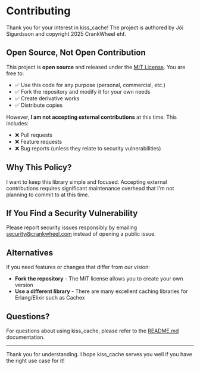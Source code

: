 # Contributing

Thank you for your interest in kiss_cache! The project is authored by Jói Sigurdsson and copyright 2025 CrankWheel ehf.

## Open Source, Not Open Contribution

This project is **open source** and released under the [MIT License](LICENSE). You are free to:

- ✅ Use this code for any purpose (personal, commercial, etc.)
- ✅ Fork the repository and modify it for your own needs
- ✅ Create derivative works
- ✅ Distribute copies

However, **I am not accepting external contributions** at this time. This includes:

- ❌ Pull requests
- ❌ Feature requests
- ❌ Bug reports (unless they relate to security vulnerabilities)

## Why This Policy?

I want to keep this library simple and focused. Accepting external contributions requires significant maintenance overhead that I'm not planning to commit to at this time.

## If You Find a Security Vulnerability

Please report security issues responsibly by emailing security@crankwheel.com instead of opening a public issue.

## Alternatives

If you need features or changes that differ from our vision:
- **Fork the repository** - The MIT license allows you to create your own version
- **Use a different library** - There are many excellent caching libraries for Erlang/Elixir such as Cachex

## Questions?

For questions about using kiss_cache, please refer to the [README.md](README.md) documentation.

---

Thank you for understanding. I hope kiss_cache serves you well if you have the right use case for it!
